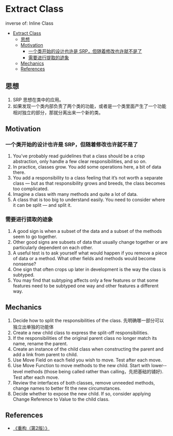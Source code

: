 # Extract Class

inverse of: Inline Class 


<!-- TOC -->

- [Extract Class](#extract-class)
    - [思想](#思想)
    - [Motivation](#motivation)
        - [一个类开始的设计也许是 SRP，但随着修改也许就不是了](#一个类开始的设计也许是-srp但随着修改也许就不是了)
        - [需要进行提取的迹象](#需要进行提取的迹象)
    - [Mechanics](#mechanics)
    - [References](#references)

<!-- /TOC -->


## 思想
1. SRP 思想在类中的应用。
2. 如果发现一个类内部负责了两个类的功能，或者是一个类里面产生了一个功能相对独立的部分，那就分离出来一个新的类。


## Motivation
### 一个类开始的设计也许是 SRP，但随着修改也许就不是了
1. You’ve probably read guidelines that a class should be a crisp abstraction, only handle a few clear responsibilities, and so on. 
2. In practice, classes grow. You add some operations here, a bit of data there. 
3. You add a responsibility to a class feeling that it’s not worth a separate class — but as that responsibility grows and breeds, the class becomes too complicated. 
4. Imagine a class with many methods and quite a lot of data. 
5. A class that is too big to understand easily. You need to consider where it can be split — and split it. 

### 需要进行提取的迹象
1. A good sign is when a subset of the data and a subset of the methods seem to go together. 
2. Other good signs are subsets of data that usually change together or are particularly dependent on each other. 
3. A useful test is to ask yourself what would happen if you remove a piece of data or a method. What other fields and methods would become nonsense? 
4. One sign that often crops up later in development is the way the class is sub­typed. 
5. You may find that subtyping affects only a few features or that some features need to be subtyped one way and other features a different way.


## Mechanics
1. Decide how to split the responsibilities of the class. 先明确哪一部分可以独立出单独的功能体
2. Create a new child class to express the split-­off responsibilities.
3. If the responsibilities of the original parent class no longer match its name, rename the parent.
4. Create an instance of the child class when constructing the parent and add a link from parent to child.
5. Use Move Field on each field you wish to move. Test after each move.
6. Use Move Function to move methods to the new child. Start with lower-­level methods (those being called rather than calling，先把基础的铺好). Test after each move.
7. Review the interfaces of both classes, remove unneeded methods, change names to better fit the new circumstances.
8. Decide whether to expose the new child. If so, consider applying Change Reference to Value to the child class.


## References
* [《重构（第2版）》](https://book.douban.com/subject/33400354/)
